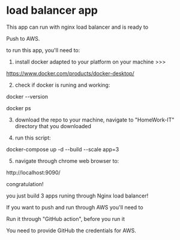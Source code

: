 # load balancer app

This app can run with nginx load balancer and is ready to

Push to AWS. 

to run this app, you'll need to:

1. install docker adapted to your platform on your machine >>>

https://www.docker.com/products/docker-desktop/

2. check if docker is runing and working:

docker --version

docker ps

3. download the repo to your machine, navigate to "HomeWork-IT" directory that you downloaded

4. run this script:

docker-compose up -d --build --scale app=3

5. navigate through chrome web browser to:

http://localhost:9090/

congratulation!

you just build 3 apps runing through Nginx load balancer! 


If you want to push and run through AWS you'll need to

Run it through "GitHub action", before you run it

You need to provide GitHub the credentials for AWS. 
